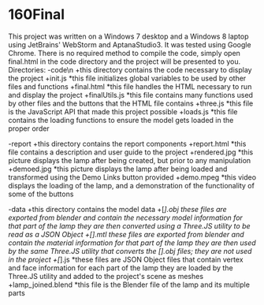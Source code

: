 # 160Final 
This project was written on a Windows 7 desktop and a Windows 8 laptop using JetBrains' WebStorm and AptanaStudio3. It was tested using Google Chrome. 
There is no required method to compile the code, simply open final.html in the code directory and the project will be presented to you.
Directories:
-code\n
  +this directory contains the code necessary to display the project
  +init.js
    *this file initializes global variables to be used by other files and functions
  +final.html
    *this file handles the HTML necessary to run and display the project
  +finalUtils.js
    *this file contains many functions used by other files and the buttons that the HTML file contains
  +three.js
    *this file is the JavaScript API that made this project possible
  +loads.js
    *this file contains the loading functions to ensure the model gets loaded in the proper order

-report
  +this directory contains the report components
  +report.html
    *this file contains a description and user guide to the project
  +rendered.jpg
    *this picture displays the lamp after being created, but prior to any manipulation
  +demoed.jpg
    *this picture displays the lamp after being loaded and transformed using the Demo Links button provided
  +demo.mpeg
    *this video displays the loading of the lamp, and a demonstration of the functionality of some of the buttons

-data
  +this directory contains the model data
  +[*].obj
    *these files are exported from blender and contain the necessary model information for that part of the lamp
      they are then converted using a Three.JS utility to be read as a JSON Object
  +[*].mtl
    *these files are exported from blender and contain the material information for that part of the lamp
      they are then used by the same Three.JS utility that converts the [*].obj files; they are not used in the project
  +[*].js
    *these files are JSON Object files that contain vertex and face information for each part of the lamp
      they are loaded by the Three.JS utility and added to the project's scene as meshes
  +lamp_joined.blend
    *this file is the Blender file of the lamp and its multiple parts